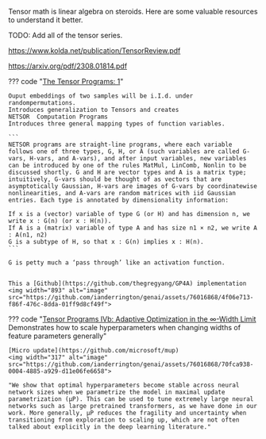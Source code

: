 Tensor math is linear algebra on steroids. Here are some valuable resources to understand it better.

TODO: Add all of the tensor series. 




https://www.kolda.net/publication/TensorReview.pdf

https://arxiv.org/pdf/2308.01814.pdf



??? code "[The Tensor Programs: 1](https://arxiv.org/pdf/1910.12478.pdf)"

    Ouput embeddings of two samples will be i.I.d. under randompermutations.
    Introduces generalization to Tensors and creates 
    NETSOR  Computation Programs
    Introduces three general mapping types of function variables.

    ```
    NETSOR programs are straight-line programs, where each variable follows one of three types, G, H, or A (such variables are called G-vars, H-vars, and A-vars), and after input variables, new variables can be introduced by one of the rules MatMul, LinComb, Nonlin to be discussed shortly. G and H are vector types and A is a matrix type; intuitively, G-vars should be thought of as vectors that are asymptotically Gaussian, H-vars are images of G-vars by coordinatewise nonlinearities, and A-vars are random matrices with iid Gaussian entries. Each type is annotated by dimensionality information:

    If x is a (vector) variable of type G (or H) and has dimension n, we write x : G(n) (or x : H(n)).
    If A is a (matrix) variable of type A and has size n1 × n2, we write A : A(n1, n2)
    G is a subtype of H, so that x : G(n) implies x : H(n). 
    ```

    G is petty much a ‘pass through’ like an activation function. 


    This a [Github](https://github.com/thegregyang/GP4A) implementation
    <img width="893" alt="image" src="https://github.com/ianderrington/genai/assets/76016868/4f06e713-f86f-476c-8dda-01ff9d8cf49f">


??? code "[Tensor Programs IVb: Adaptive Optimization in the ∞-Width Limit](https://arxiv.org/pdf/2308.01814.pdf) Demonstrates how to scale hyperparameters when changing widths of feature parameters generally"

    [Micro update](https://github.com/microsoft/mup)
    <img width="317" alt="image" src="https://github.com/ianderrington/genai/assets/76016868/70fca938-0004-4885-a929-d11e06fe6658">

    "We show that optimal hyperparameters become stable across neural network sizes when we parametrize the model in maximal update parametrization (μP). This can be used to tune extremely large neural networks such as large pretrained transformers, as we have done in our work. More generally, μP reduces the fragility and uncertainty when transitioning from exploration to scaling up, which are not often talked about explicitly in the deep learning literature."
